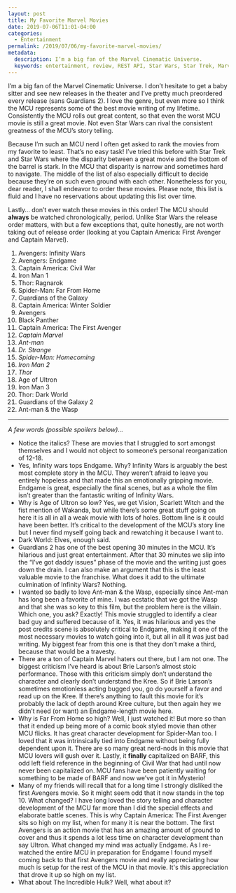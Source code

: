 ```yaml
---
layout: post
title: My Favorite Marvel Movies
date: 2019-07-06T11:01-04:00
categories:
  - Entertainment
permalink: /2019/07/06/my-favorite-marvel-movies/
metadata:
  description: I’m a big fan of the Marvel Cinematic Universe.
  keywords: entertainment, review, REST API, Star Wars, Star Trek, Marvel, MCU
---
```


I’m a big fan of the Marvel Cinematic Universe. I don’t hesitate to get a baby sitter and see new releases in the theater and I’ve pretty much preordered every release (sans Guardians 2). I love the genre, but even more so I think the MCU represents some of the best movie writing of my lifetime. Consistently the MCU rolls out great content, so that even the worst MCU movie is still a great movie. Not even Star Wars can rival the consistent greatness of the MCU’s story telling.

<!-- excerpt -->

Because I’m such an MCU nerd I often get asked to rank the movies from my favorite to least. That’s no easy task! I’ve tried this before with Star Trek and Star Wars where the disparity between a great movie and the bottom of the barrel is stark. In the MCU that disparity is narrow and sometimes hard to navigate.  The middle of the list of also especially difficult to decide because they’re on such even ground with each other. Nonetheless for you, dear reader, I shall endeavor to order these movies. Please note, this list is fluid and I have no reservations about updating this list over time.

Lastly… don’t ever watch these movies in this order! The MCU should **always** be watched chronologically, period. Unlike Star Wars the release order matters, with but a few exceptions that, quite honestly, are not worth taking out of release order (looking at you Captain America: First Avenger and Captain Marvel).

1. Avengers: Infinity Wars
2. Avengers: Endgame
3. Captain America: Civil War
4. Iron Man 1
5. Thor: Ragnarok
6. Spider-Man: Far From Home
7. Guardians of the Galaxy
8. Captain America: Winter Soldier
9. Avengers
10. Black Panther
11. Captain America: The First Avenger
12. *Captain Marvel*
13. *Ant-man*
14. *Dr. Strange*
15. *Spider-Man: Homecoming*
16. *Iron Man 2*
17. *Thor*
18. Age of Ultron
19. Iron Man 3
20. Thor: Dark World
21. Guardians of the Galaxy 2
22. Ant-man & the Wasp

----

*A few words (possible spoilers below)...*
- Notice the italics? These are movies that I struggled to sort amongst themselves and I would not object to someone’s personal reorganization of 12-18.
- Yes, Infinity wars tops Endgame. Why? Infinity Wars is arguably the best most complete story in the MCU. They weren’t afraid to leave you entirely hopeless and that made this an emotionally gripping movie. Endgame is great, especially the final scenes, but as a whole the film isn’t greater than the fantastic writing of Infinity Wars.
- Why is Age of Ultron so low? Yes, we get Vision, Scarlett Witch and the fist mention of Wakanda, but while there’s some great stuff going on here it is all in all a weak movie with lots of holes. Bottom line is it could have been better. It’s critical to the development of the MCU’s story line but I never find myself going back and rewatching it because I want to.
- Dark World: Elves, enough said.
- Guardians 2 has one of the best opening 30 minutes in the MCU. It’s hilarious and just great entertainment. After that 30 minutes we slip into the “I’ve got daddy issues” phase of the movie and the writing just goes down the drain. I can also make an argument that this is the least valuable movie to the franchise. What does it add to the ultimate culmination of Infinity Wars? Nothing.
- I wanted so badly to love Ant-man & the Wasp, especially since Ant-man has long been a favorite of mine. I was ecstatic that we got the Wasp and that she was so key to this film, but the problem here is the villain. Which one, you ask? Exactly! This movie struggled to identify a clear bad guy and suffered because of it. Yes, it was hilarious and yes the post credits scene is absolutely critical to Endgame, making it one of the most necessary movies to watch going into it, but all in all it was just bad writing. My biggest fear from this one is that they don’t make a third, because that would be a travesty.
- There are a ton of Captain Marvel haters out there, but I am not one. The biggest criticism I’ve heard is about Brie Larson’s almost stoic performance. Those with this criticism simply don’t understand the character and clearly don’t understand the Kree. So if Brie Larson’s sometimes emotionless acting bugged you, go do yourself a favor and read up on the Kree. If there’s anything to fault this movie for it’s probably the lack of depth around Kree culture, but then again hey we didn’t need (or want) an Endgame-length movie here.
- Why is Far From Home so high? Well, I just watched it! But more so than that it ended up being more of a comic book styled movie than other MCU flicks. It has great character development for Spider-Man too. I loved that it was intrinsically tied into Endgame without being fully dependent upon it. There are so many great nerd-nods in this movie that MCU lovers will gush over it. Lastly, it **finally** capitalized on BARF, this odd left field reference in the beginning of Civil War that had until now never been capitalized on. MCU fans have been patiently waiting for something to be made of BARF and now we’ve got it in Mysterio!
- Many of my friends will recall that for a long time I strongly disliked the first Avengers movie. So it might seem odd that it now stands in the top 10. What changed? I have long loved the story telling and character development of the MCU far more than I did the special effects and elaborate battle scenes. This is why Captain America: The First Avenger sits so high on my list, when for many it is near the bottom. The first Avengers is an action movie that has an amazing amount of ground to cover and thus it spends a lot less time on character development than say Ultron. What changed my mind was actually Endgame. As I re-watched the entire MCU in preparation for Endgame I found myself coming back to that first Avengers movie and really appreciating how much is setup for the rest of the MCU in that movie. It's this appreciation that drove it up so high on my list.
- What about The Incredible Hulk? Well, what about it?
